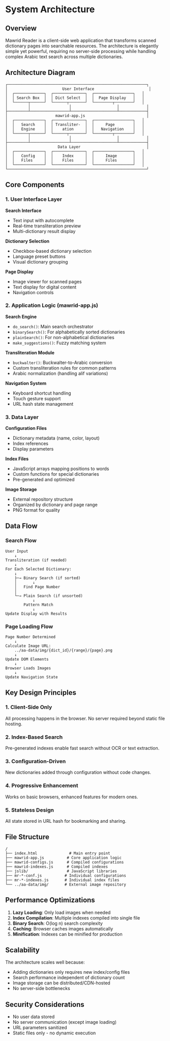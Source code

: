# System Architecture

## Overview

Mawrid Reader is a client-side web application that transforms scanned dictionary pages into searchable resources. The architecture is elegantly simple yet powerful, requiring no server-side processing while handling complex Arabic text search across multiple dictionaries.

## Architecture Diagram

```
┌─────────────────────────────────────────────────────────────┐
│                        User Interface                        │
│  ┌─────────────┐  ┌──────────────┐  ┌─────────────────┐   │
│  │ Search Box  │  │ Dict Select  │  │  Page Display   │   │
│  └──────┬──────┘  └──────┬───────┘  └────────┬────────┘   │
│         │                 │                    │            │
├─────────┴─────────────────┴────────────────────┴────────────┤
│                     mawrid-app.js                           │
│  ┌─────────────┐  ┌──────────────┐  ┌─────────────────┐   │
│  │   Search    │  │ Transliter-  │  │     Page        │   │
│  │   Engine    │  │    ation     │  │   Navigation    │   │
│  └──────┬──────┘  └──────┬───────┘  └────────┬────────┘   │
│         │                 │                    │            │
├─────────┴─────────────────┴────────────────────┴────────────┤
│                      Data Layer                             │
│  ┌─────────────┐  ┌──────────────┐  ┌─────────────────┐   │
│  │   Config    │  │    Index     │  │     Image       │   │
│  │   Files     │  │    Files     │  │     Files       │   │
│  └─────────────┘  └──────────────┘  └─────────────────┘   │
└─────────────────────────────────────────────────────────────┘
```

## Core Components

### 1. User Interface Layer

**Search Interface**
- Text input with autocomplete
- Real-time transliteration preview
- Multi-dictionary result display

**Dictionary Selection**
- Checkbox-based dictionary selection
- Language preset buttons
- Visual dictionary grouping

**Page Display**
- Image viewer for scanned pages
- Text display for digital content
- Navigation controls

### 2. Application Logic (mawrid-app.js)

**Search Engine**
- `do_search()`: Main search orchestrator
- `binarySearch()`: For alphabetically sorted dictionaries
- `plainSearch()`: For non-alphabetical dictionaries
- `make_suggestions()`: Fuzzy matching system

**Transliteration Module**
- `buckwalter()`: Buckwalter-to-Arabic conversion
- Custom transliteration rules for common patterns
- Arabic normalization (handling alif variations)

**Navigation System**
- Keyboard shortcut handling
- Touch gesture support
- URL hash state management

### 3. Data Layer

**Configuration Files**
- Dictionary metadata (name, color, layout)
- Index references
- Display parameters

**Index Files**
- JavaScript arrays mapping positions to words
- Custom functions for special dictionaries
- Pre-generated and optimized

**Image Storage**
- External repository structure
- Organized by dictionary and page range
- PNG format for quality

## Data Flow

### Search Flow

```
User Input
    ↓
Transliteration (if needed)
    ↓
For Each Selected Dictionary:
    ↓
    ├─→ Binary Search (if sorted)
    │       ↓
    │   Find Page Number
    │
    └─→ Plain Search (if unsorted)
            ↓
        Pattern Match
            ↓
Update Display with Results
```

### Page Loading Flow

```
Page Number Determined
    ↓
Calculate Image URL:
    ../aa-data/img/{dict_id}/{range}/{page}.png
    ↓
Update DOM Elements
    ↓
Browser Loads Images
    ↓
Update Navigation State
```

## Key Design Principles

### 1. **Client-Side Only**
All processing happens in the browser. No server required beyond static file hosting.

### 2. **Index-Based Search**
Pre-generated indexes enable fast search without OCR or text extraction.

### 3. **Configuration-Driven**
New dictionaries added through configuration without code changes.

### 4. **Progressive Enhancement**
Works on basic browsers, enhanced features for modern ones.

### 5. **Stateless Design**
All state stored in URL hash for bookmarking and sharing.

## File Structure

```
/
├── index.html              # Main entry point
├── mawrid-app.js          # Core application logic
├── mawrid-configs.js      # Compiled configurations
├── mawrid-indexes.js      # Compiled indexes
├── jslib/                 # JavaScript libraries
├── mr-*-conf.js          # Individual configurations
├── mr-*-indexes.js       # Individual index files
└── ../aa-data/img/       # External image repository
```

## Performance Optimizations

1. **Lazy Loading**: Only load images when needed
2. **Index Compilation**: Multiple indexes compiled into single file
3. **Binary Search**: O(log n) search complexity
4. **Caching**: Browser caches images automatically
5. **Minification**: Indexes can be minified for production

## Scalability

The architecture scales well because:
- Adding dictionaries only requires new index/config files
- Search performance independent of dictionary count
- Image storage can be distributed/CDN-hosted
- No server-side bottlenecks

## Security Considerations

- No user data stored
- No server communication (except image loading)
- URL parameters sanitized
- Static files only - no dynamic execution